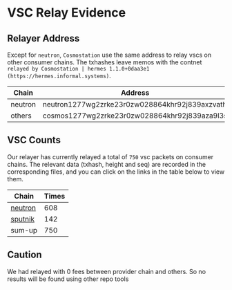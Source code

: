 # VSC Relay Evidence

## Relayer Address

Except for `neutron`, `Cosmostation` use the same address to relay vscs on other consumer chains. The txhashes leave memos with the contnet `relayed by Cosmostation | hermes 1.1.0+0daa3e1 (https://hermes.informal.systems)`. 

| Chain | Address | TxHash |
| ---   | ---     | ---    |
| neutron   | neutron1277wg2zrke23r0zw028864khr92j839axzvath | [AFA727DEE1AF14AEADE893D7794C97B1C40F47CDBDC266A735ADB693C4D3D5B8](https://testnet.mintscan.io/goc-neutron/txs/AFA727DEE1AF14AEADE893D7794C97B1C40F47CDBDC266A735ADB693C4D3D5B8)  |
| others    | cosmos1277wg2zrke23r0zw028864khr92j839aza9l3s  | [6B9C13C0706AD6446A949F3D1392DFE22E53BC28AA59CBF90CE530CCF81D66C4](https://testnet.mintscan.io/goc-sputnik/txs/6B9C13C0706AD6446A949F3D1392DFE22E53BC28AA59CBF90CE530CCF81D66C4)  |

## VSC Counts

Our relayer has currently relayed a total of `750` vsc packets on consumer chains. The relevant data (txhash, height and seq) are recorded in the corresponding files, and you can click on the links in the table below to view them.

| Chain | Times | 
| ---   | ---   |   
| [neutron](./evidence/neutron.csv) | 608 | 
| [sputnik](./evidence/sputnik.csv)   | 142 |
| sum-up                 | 750 |

## Caution
We had relayed with 0 fees between provider chain and others. So no results will be found using other repo tools
